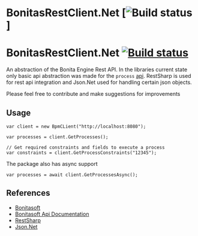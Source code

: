 # BonitasRestClient.Net [![Build status](https://ci.appveyor.com/api/projects/status/hp2wo6a0sqtx54ow?svg=true)]
# BonitasRestClient.Net [![Build status](https://ci.appveyor.com/api/projects/status/hp2wo6a0sqtx54ow?svg=true)](https://ci.appveyor.com/project/michaelbarnes/bonitasrestclient-net)
An abstraction of the Bonita Engine Rest API. 
In the libraries current state only basic api abstraction was made for the `process` [api](http://documentation.bonitasoft.com/?page=bpm-api#toc27). RestSharp is used for rest api integration and Json.Net used for handling certain json objects.

Please feel free to contribute and make suggestions for improvements 

## Usage
```
var client = new BpmCLient("http://localhost:8080");

var processes = client.GetProcesses();

// Get required constraints and fields to execute a process
var constraints = client.GetProcessConstraints("12345");
```

The package also has async support

```
var processes = await client.GetProcessesAsync();
```

## References
* [Bonitasoft](http://www.bonitasoft.com/) 
* [Bonitasoft Api Documentation](http://documentation.bonitasoft.com/?page=_rest-api) 
* [RestSharp](http://restsharp.org/)
* [Json.Net](http://www.newtonsoft.com/json)
